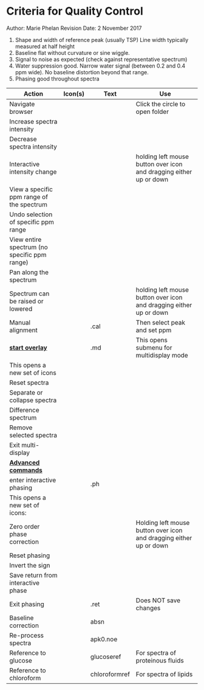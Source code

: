 # Criteria for Quality Control

Author: Marie Phelan
Revision Date: 2 November 2017

1. Shape and width of reference peak (usually TSP) Line width typically measured at half height 
2. Baseline flat without curvature or sine wiggle. 
3. Signal to noise as expected (check against representative spectrum) 
4. Water suppression good. Narrow water signal (between 0.2 and 0.4 ppm wide). No baseline distortion beyond that range. 
5. Phasing good throughout spectra

| Action                                       | Icon(s) | Text          | Use                                                          |
| -------------------------------------------- | ------- | ------------- | ------------------------------------------------------------ |
| Navigate browser                             |         |               | Click the circle to open folder                              |
| Increase spectra intensity                   |         |               |                                                              |
| Decrease spectra intensity                   |         |               |                                                              |
| Interactive intensity change                 |         |               | holding left mouse button over icon and dragging either up or down |
| View a specific ppm range of the spectrum    |         |               |                                                              |
| Undo selection of specific ppm range         |         |               |                                                              |
| View entire spectrum (no specific ppm range) |         |               |                                                              |
| Pan along the spectrum                       |         |               |                                                              |
| Spectrum can be raised or lowered            |         |               | holding left mouse button over icon and dragging either up or down |
| Manual alignment                             |         | .cal          | Then select peak and set ppm                                 |
| <u>**start overlay**</u>                     |         | .md           | This opens submenu for multidisplay mode                     |
| This opens a new set of icons                |         |               |                                                              |
| Reset spectra                                |         |               |                                                              |
| Separate or collapse spectra                 |         |               |                                                              |
| Difference spectrum                          |         |               |                                                              |
| Remove selected spectra                      |         |               |                                                              |
| Exit multi-display                           |         |               |                                                              |
| **<u>Advanced commands</u>**                 |         |               |                                                              |
| enter interactive phasing                    |         | .ph           |                                                              |
| This opens a new set of icons:               |         |               |                                                              |
| Zero order phase correction                  |         |               | Holding left mouse button over icon and dragging either up or down |
| Reset phasing                                |         |               |                                                              |
| Invert the sign                              |         |               |                                                              |
| Save return from interactive phase           |         |               |                                                              |
| Exit phasing                                 |         | .ret          | Does NOT save changes                                        |
| Baseline correction                          |         | absn          |                                                              |
| Re-process spectra                           |         | apk0.noe      |                                                              |
| Reference to glucose                         |         | glucoseref    | For spectra of proteinous fluids                             |
| Reference to chloroform                      |         | chloroformref | For spectra of lipids                                        |

